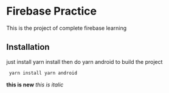# Firebase Practice

This is the project of complete firebase learning

## Installation

just install yarn install then do yarn android to build the project

```bash
 yarn install yarn android
```

**this is new**
_this is italic_
